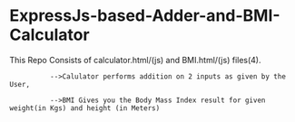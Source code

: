 # ExpressJs-based-Adder-and-BMI-Calculator

This Repo Consists of calculator.html/(js) and BMI.html/(js) files(4).

              -->Calulator performs addition on 2 inputs as given by the User,

              -->BMI Gives you the Body Mass Index result for given weight(in Kgs) and height (in Meters)
